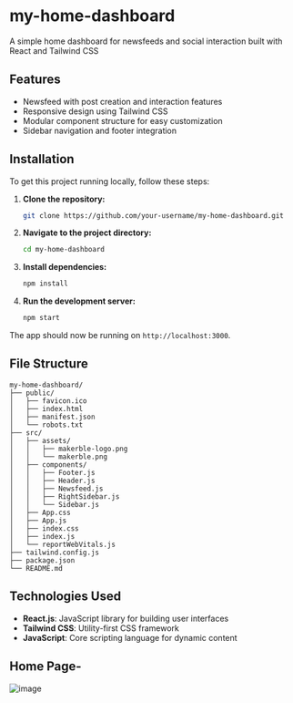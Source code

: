 # my-home-dashboard
A simple home dashboard for newsfeeds and social interaction built with React and Tailwind CSS

 ## Features

   - Newsfeed with post creation and interaction features
   - Responsive design using Tailwind CSS
   - Modular component structure for easy customization
   - Sidebar navigation and footer integration

   ## Installation 

   To get this project running locally, follow these steps:

   1. **Clone the repository:**

      ```bash
      git clone https://github.com/your-username/my-home-dashboard.git
      ```

   2. **Navigate to the project directory:**

      ```bash
      cd my-home-dashboard
      ```

   3. **Install dependencies:**

      ```bash
      npm install
      ```

   4. **Run the development server:**

      ```bash
      npm start
      ```

   The app should now be running on `http://localhost:3000`.

   ## File Structure

   ```plaintext
   my-home-dashboard/
   ├── public/
   │   ├── favicon.ico
   │   ├── index.html
   │   ├── manifest.json
   │   └── robots.txt
   ├── src/
   │   ├── assets/
   │   │   ├── makerble-logo.png
   │   │   └── makerble.png
   │   ├── components/
   │   │   ├── Footer.js
   │   │   ├── Header.js
   │   │   ├── Newsfeed.js
   │   │   ├── RightSidebar.js
   │   │   └── Sidebar.js
   │   ├── App.css
   │   ├── App.js
   │   ├── index.css
   │   ├── index.js
   │   └── reportWebVitals.js
   ├── tailwind.config.js
   ├── package.json
   └── README.md
   ```

   ## Technologies Used

   - **React.js**: JavaScript library for building user interfaces
   - **Tailwind CSS**: Utility-first CSS framework
   - **JavaScript**: Core scripting language for dynamic content

   ## Home Page-
   ![image](https://github.com/user-attachments/assets/fb466a50-7d56-4747-9370-32c912440b34)
